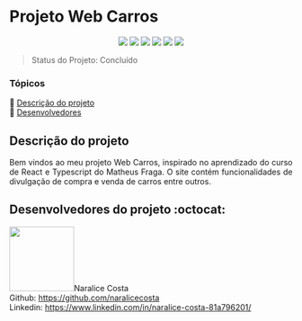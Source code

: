 <h1>Projeto Web Carros</h1> 

<p align="center">
  <img src="https://img.shields.io/static/v1?label=react&message=framework&color=blue&style=for-the-badge&logo=REACT"/>
  <img src="https://img.shields.io/badge/typescript-%23007ACC.svg?style=for-the-badge&logo=typescript&logoColor=white"/>
  <img src="https://img.shields.io/badge/vite-%23646CFF.svg?style=for-the-badge&logo=vite&logoColor=white"/>
  <img src="https://img.shields.io/badge/tailwindcss-%2338B2AC.svg?style=for-the-badge&logo=tailwind-css&logoColor=white"/>
  <img src="http://img.shields.io/static/v1?label=License&message=MIT&color=green&style=for-the-badge"/>
   <img src="http://img.shields.io/static/v1?label=STATUS&message=CONCLUIDO&color=GREEN&style=for-the-badge"/>
</p>

> Status do Projeto: Concluído

<p align="justify"></p>

### Tópicos 

:small_blue_diamond: [Descrição do projeto](#descrição-do-projeto) <br>
:small_blue_diamond: [Desenvolvedores](#desenvolvedores-do-projeto) <br>
 

## Descrição do projeto 

<p align="justify">
  Bem vindos ao meu projeto Web Carros, inspirado no aprendizado do curso de React e Typescript do Matheus Fraga. O site contém funcionalidades de divulgação de compra e venda de carros entre outros.
</p>


## Desenvolvedores do projeto :octocat:
<img src="https://avatars.githubusercontent.com/u/100246479?s=400&u=32f91101ca98eff945c2691a0d987461e95f8a77&v=4" width=115>Naralice Costa<br>
Github: https://github.com/naralicecosta <br>
Linkedin: https://www.linkedin.com/in/naralice-costa-81a796201/



